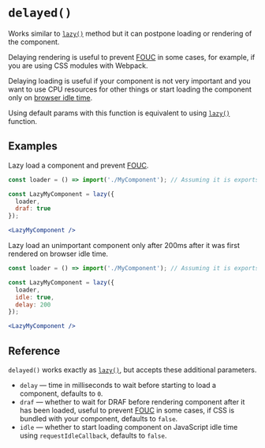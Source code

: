 # `delayed()`

Works similar to [`lazy()`](./lazy.md) method but it can postpone loading or rendering of the component.

Delaying rendering is useful to prevent [FOUC](https://en.wikipedia.org/wiki/Flash_of_unstyled_content) in some cases, for example, if you
are using CSS modules with Webpack.

Delaying loading is useful if your component is not very important and you want to use CPU resources for other things or start loading the
component only on [browser idle time](https://developer.mozilla.org/en-US/docs/Web/API/Window/requestIdleCallback).

Using default params with this function is equivalent to using [`lazy()`](./lazy.md) function.


## Examples

Lazy load a component and prevent [FOUC](https://en.wikipedia.org/wiki/Flash_of_unstyled_content).

```jsx
const loader = () => import('./MyComponent'); // Assuming it is exports as default export.

const LazyMyComponent = lazy({
  loader,
  draf: true
});

<LazyMyComponent />
```

Lazy load an unimportant component only after 200ms after it was first rendered on browser idle time.

```jsx
const loader = () => import('./MyComponent'); // Assuming it is exports as default export.

const LazyMyComponent = lazy({
  loader,
  idle: true,
  delay: 200
});

<LazyMyComponent />
```


## Reference

`delayed()` works exactly as [`lazy()`](./lazy.md), but accepts these additional parameters.

- `delay` &mdash; time in milliseconds to wait before starting to load a component, defaults to `0`.
- `draf` &mdash; whether to wait for DRAF before rendering component after it has been loaded, useful to prevent [FOUC](https://en.wikipedia.org/wiki/Flash_of_unstyled_content) in some cases, if CSS is bundled with your component, defaults to `false`.
- `idle` &mdash; whether to start loading component on JavaScript idle time using `requestIdleCallback`, defaults to `false`.
